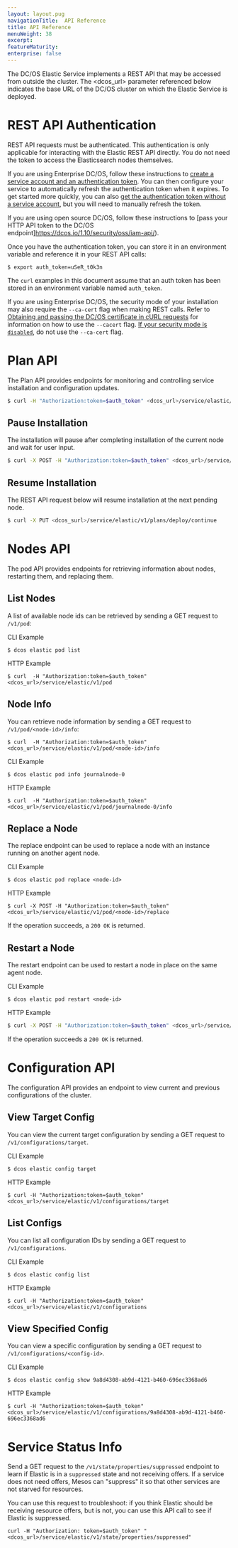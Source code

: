 ```yaml
---
layout: layout.pug
navigationTitle:  API Reference
title: API Reference
menuWeight: 38
excerpt:
featureMaturity:
enterprise: false
---
```


<!-- This source repo for this topic is https://github.com/mesosphere/dcos-commons -->


The DC/OS Elastic Service implements a REST API that may be accessed from outside the cluster. The <dcos_url> parameter referenced below indicates the base URL of the DC/OS cluster on which the Elastic Service is deployed.

<a name="#rest-auth"></a>
# REST API Authentication
REST API requests must be authenticated. This authentication is only applicable for interacting with the Elastic REST API directly. You do not need the token to access the Elasticsearch nodes themselves.

If you are using Enterprise DC/OS, follow these instructions to [create a service account and an authentication token](/1.10/security/ent/service-auth/custom-service-auth/). You can then configure your service to automatically refresh the authentication token when it expires. To get started more quickly, you can also [get the authentication token without a service account](/1.10/security/ent/iam-api/), but you will need to manually refresh the token.

If you are using open source DC/OS, follow these instructions to [pass your HTTP API token to the DC/OS endpoint]https://dcos.io/1.10/security/oss/iam-api/).

Once you have the authentication token, you can store it in an environment variable and reference it in your REST API calls:

```
$ export auth_token=uSeR_t0k3n
```

The `curl` examples in this document assume that an auth token has been stored in an environment variable named `auth_token`.

If you are using Enterprise DC/OS, the security mode of your installation may also require the `--ca-cert` flag when making REST calls. Refer to [Obtaining and passing the DC/OS certificate in cURL requests](/1.9/networking/tls-ssl/#get-cert) for information on how to use the `--cacert` flag. [If your security mode is `disabled`](/1.9/networking/tls-ssl/), do not use the `--ca-cert` flag.

# Plan API
The Plan API provides endpoints for monitoring and controlling service installation and configuration updates.

```bash
$ curl -H "Authorization:token=$auth_token" <dcos_url>/service/elastic/v1/plans/deploy
```
## Pause Installation

The installation will pause after completing installation of the current node and wait for user input.

```bash
$ curl -X POST -H "Authorization:token=$auth_token" <dcos_url>/service/elastic/v1/plans/deploy/interrupt
```

## Resume Installation

The REST API request below will resume installation at the next pending node.

```bash
$ curl -X PUT <dcos_surl>/service/elastic/v1/plans/deploy/continue
```

# Nodes API

The pod API provides endpoints for retrieving information about nodes, restarting them, and replacing them.

## List Nodes

A list of available node ids can be retrieved by sending a GET request to `/v1/pod`:

CLI Example
```
$ dcos elastic pod list
```

HTTP Example
```
$ curl  -H "Authorization:token=$auth_token" <dcos_url>/service/elastic/v1/pod
```

## Node Info

You can retrieve node information by sending a GET request to `/v1/pod/<node-id>/info`:

```
$ curl  -H "Authorization:token=$auth_token" <dcos_url>/service/elastic/v1/pod/<node-id>/info
```

CLI Example
```
$ dcos elastic pod info journalnode-0
```

HTTP Example
```
$ curl  -H "Authorization:token=$auth_token" <dcos_url>/service/elastic/v1/pod/journalnode-0/info

```

## Replace a Node

The replace endpoint can be used to replace a node with an instance running on another agent node.

CLI Example
```
$ dcos elastic pod replace <node-id>
```

HTTP Example
```
$ curl -X POST -H "Authorization:token=$auth_token" <dcos_url>/service/elastic/v1/pod/<node-id>/replace
```

If the operation succeeds, a `200 OK` is returned.

## Restart a Node

The restart endpoint can be used to restart a node in place on the same agent node.

CLI Example
```
$ dcos elastic pod restart <node-id>
```

HTTP Example
```bash
$ curl -X POST -H "Authorization:token=$auth_token" <dcos_url>/service/elastic/v1/pod/<node-id>/restart
```

If the operation succeeds a `200 OK` is returned.

# Configuration API

The configuration API provides an endpoint to view current and previous configurations of the cluster.

## View Target Config

You can view the current target configuration by sending a GET request to `/v1/configurations/target`.

CLI Example
```
$ dcos elastic config target
```

HTTP Example
```
$ curl -H "Authorization:token=$auth_token" <dcos_url>/service/elastic/v1/configurations/target
```

## List Configs

You can list all configuration IDs by sending a GET request to `/v1/configurations`.

CLI Example
```
$ dcos elastic config list
```

HTTP Example
```
$ curl -H "Authorization:token=$auth_token" <dcos_url>/service/elastic/v1/configurations
```

## View Specified Config

You can view a specific configuration by sending a GET request to `/v1/configurations/<config-id>`.

CLI Example
```
$ dcos elastic config show 9a8d4308-ab9d-4121-b460-696ec3368ad6
```

HTTP Example
```
$ curl -H "Authorization:token=$auth_token" <dcos_url>/service/elastic/v1/configurations/9a8d4308-ab9d-4121-b460-696ec3368ad6
```

# Service Status Info

Send a GET request to the `/v1/state/properties/suppressed` endpoint to learn if Elastic is in a `suppressed` state and not receiving offers. If a service does not need offers, Mesos can "suppress" it so that other services are not starved for resources.

You can use this request to troubleshoot: if you think Elastic should be receiving resource offers, but is not, you can use this API call to see if Elastic is suppressed.
```
curl -H "Authorization: token=$auth_token" "<dcos_url>/service/elastic/v1/state/properties/suppressed"
